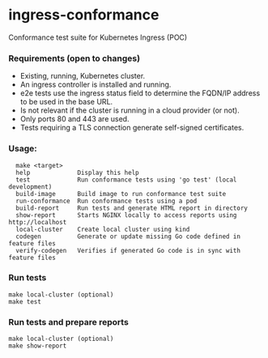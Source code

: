 # ingress-conformance
Conformance test suite for Kubernetes Ingress (POC)

### Requirements (open to changes)

- Existing, running, Kubernetes cluster.
- An ingress controller is installed and running.
- e2e tests use the ingress status field to determine the FQDN/IP address to be used in the base URL.
- Is not relevant if the cluster is running in a cloud provider (or not).
- Only ports 80 and 443 are used.
- Tests requiring a TLS connection generate self-signed certificates.

### Usage:

```
  make <target>
  help             Display this help
  test             Run conformance tests using 'go test' (local development)
  build-image      Build image to run conformance test suite
  run-conformance  Run conformance tests using a pod
  build-report     Run tests and generate HTML report in directory
  show-report      Starts NGINX locally to access reports using http://localhost
  local-cluster    Create local cluster using kind
  codegen          Generate or update missing Go code defined in feature files
  verify-codegen   Verifies if generated Go code is in sync with feature files
```

### Run tests

```
make local-cluster (optional)
make test
```

### Run tests and prepare reports

```
make local-cluster (optional)
make show-report
```
